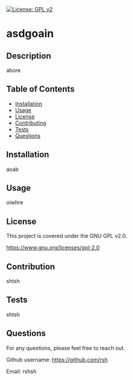 
  [![License: GPL v2](https://img.shields.io/badge/License-GPLv2-blue.svg)](https://www.gnu.org/licenses/gpl-2.0)

  # asdgoain

  ## Description
  
  abore

  ## Table of Contents

- [Installation](#installation)
- [Usage](#usage)
- [License](#license)
- [Contributing](#contribution)
- [Tests](#tests)
- [Questions](#questions)


## Installation

aoab

## Usage 

oiwhre


## License

This project is covered under the GNU GPL v2.0.
 
  https://www.gnu.org/licenses/gpl-2.0

## Contribution

shtsh

## Tests

shtsh

## Questions

For any questions, please feel free to reach out. 

Github username: https://github.com/rsh

Email: rshsh
